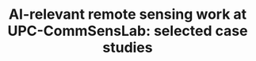 ---
title: "AI-relevant remote sensing work at UPC-CommSensLab: selected case studies"
img: "upc.webp"
link: "https://huggingface.co/datasets/isp-uv-es/Web_site_legacy/resolve/main/projects/AI4EO_UPC_PROMETEO.pdf"
description: "Actividades UPC. Adriano Camps, UPC"
weight: 2
---